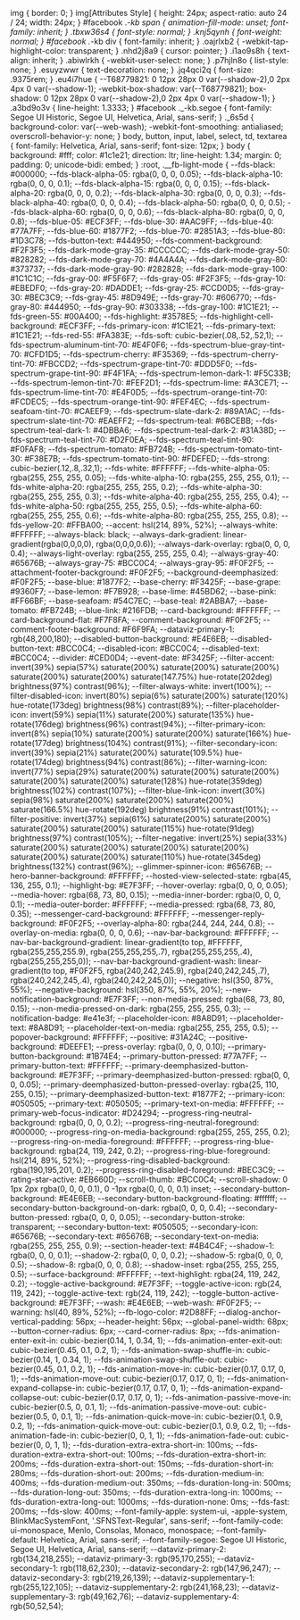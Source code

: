 img {
    border: 0;
}
img[Attributes Style] {
    height: 24px;
    aspect-ratio: auto 24 / 24;
    width: 24px;
}
#facebook ._-kb span {
    animation-fill-mode: unset;
    font-family: inherit;
}
.tbxw36s4 {
    font-style: normal;
}
.knj5qynh {
    font-weight: normal;
}
#facebook ._-kb div {
    font-family: inherit;
}
.oajrlxb2 {
    -webkit-tap-highlight-color: transparent;
}
.nhd2j8a9 {
    cursor: pointer;
}
.i1ao9s8h {
    text-align: inherit;
}
.abiwlrkh {
    -webkit-user-select: none;
}
.p7hjln8o {
    list-style: none;
}
.esuyzwwr {
    text-decoration: none;
}
.jq4qci2q {
    font-size: .9375rem;
}
.eu4i7hue {
    --T68779821: 0 12px 28px 0 var(--shadow-2),0 2px 4px 0 var(--shadow-1);
    -webkit-box-shadow: var(--T68779821);
    box-shadow: 0 12px 28px 0 var(--shadow-2),0 2px 4px 0 var(--shadow-1);
}
.a3bd9o3v {
    line-height: 1.3333;
}
#facebook ._-kb.segoe {
    font-family: Segoe UI Historic, Segoe UI, Helvetica, Arial, sans-serif;
}
._6s5d {
    background-color: var(--web-wash);
    -webkit-font-smoothing: antialiased;
    overscroll-behavior-y: none;
}
body, button, input, label, select, td, textarea {
    font-family: Helvetica, Arial, sans-serif;
    font-size: 12px;
}
body {
    background: #fff;
    color: #1c1e21;
    direction: ltr;
    line-height: 1.34;
    margin: 0;
    padding: 0;
    unicode-bidi: embed;
}
:root, .__fb-light-mode {
    --fds-black: #000000;
    --fds-black-alpha-05: rgba(0, 0, 0, 0.05);
    --fds-black-alpha-10: rgba(0, 0, 0, 0.1);
    --fds-black-alpha-15: rgba(0, 0, 0, 0.15);
    --fds-black-alpha-20: rgba(0, 0, 0, 0.2);
    --fds-black-alpha-30: rgba(0, 0, 0, 0.3);
    --fds-black-alpha-40: rgba(0, 0, 0, 0.4);
    --fds-black-alpha-50: rgba(0, 0, 0, 0.5);
    --fds-black-alpha-60: rgba(0, 0, 0, 0.6);
    --fds-black-alpha-80: rgba(0, 0, 0, 0.8);
    --fds-blue-05: #ECF3FF;
    --fds-blue-30: #AAC9FF;
    --fds-blue-40: #77A7FF;
    --fds-blue-60: #1877F2;
    --fds-blue-70: #2851A3;
    --fds-blue-80: #1D3C78;
    --fds-button-text: #444950;
    --fds-comment-background: #F2F3F5;
    --fds-dark-mode-gray-35: #CCCCCC;
    --fds-dark-mode-gray-50: #828282;
    --fds-dark-mode-gray-70: #4A4A4A;
    --fds-dark-mode-gray-80: #373737;
    --fds-dark-mode-gray-90: #282828;
    --fds-dark-mode-gray-100: #1C1C1C;
    --fds-gray-00: #F5F6F7;
    --fds-gray-05: #F2F3F5;
    --fds-gray-10: #EBEDF0;
    --fds-gray-20: #DADDE1;
    --fds-gray-25: #CCD0D5;
    --fds-gray-30: #BEC3C9;
    --fds-gray-45: #8D949E;
    --fds-gray-70: #606770;
    --fds-gray-80: #444950;
    --fds-gray-90: #303338;
    --fds-gray-100: #1C1E21;
    --fds-green-55: #00A400;
    --fds-highlight: #3578E5;
    --fds-highlight-cell-background: #ECF3FF;
    --fds-primary-icon: #1C1E21;
    --fds-primary-text: #1C1E21;
    --fds-red-55: #FA383E;
    --fds-soft: cubic-bezier(.08,.52,.52,1);
    --fds-spectrum-aluminum-tint-70: #E4F0F6;
    --fds-spectrum-blue-gray-tint-70: #CFD1D5;
    --fds-spectrum-cherry: #F35369;
    --fds-spectrum-cherry-tint-70: #FBCCD2;
    --fds-spectrum-grape-tint-70: #DDD5F0;
    --fds-spectrum-grape-tint-90: #F4F1FA;
    --fds-spectrum-lemon-dark-1: #F5C33B;
    --fds-spectrum-lemon-tint-70: #FEF2D1;
    --fds-spectrum-lime: #A3CE71;
    --fds-spectrum-lime-tint-70: #E4F0D5;
    --fds-spectrum-orange-tint-70: #FCDEC5;
    --fds-spectrum-orange-tint-90: #FEF4EC;
    --fds-spectrum-seafoam-tint-70: #CAEEF9;
    --fds-spectrum-slate-dark-2: #89A1AC;
    --fds-spectrum-slate-tint-70: #EAEFF2;
    --fds-spectrum-teal: #6BCEBB;
    --fds-spectrum-teal-dark-1: #4DBBA6;
    --fds-spectrum-teal-dark-2: #31A38D;
    --fds-spectrum-teal-tint-70: #D2F0EA;
    --fds-spectrum-teal-tint-90: #F0FAF8;
    --fds-spectrum-tomato: #FB724B;
    --fds-spectrum-tomato-tint-30: #F38E7B;
    --fds-spectrum-tomato-tint-90: #FDEFED;
    --fds-strong: cubic-bezier(.12,.8,.32,1);
    --fds-white: #FFFFFF;
    --fds-white-alpha-05: rgba(255, 255, 255, 0.05);
    --fds-white-alpha-10: rgba(255, 255, 255, 0.1);
    --fds-white-alpha-20: rgba(255, 255, 255, 0.2);
    --fds-white-alpha-30: rgba(255, 255, 255, 0.3);
    --fds-white-alpha-40: rgba(255, 255, 255, 0.4);
    --fds-white-alpha-50: rgba(255, 255, 255, 0.5);
    --fds-white-alpha-60: rgba(255, 255, 255, 0.6);
    --fds-white-alpha-80: rgba(255, 255, 255, 0.8);
    --fds-yellow-20: #FFBA00;
    --accent: hsl(214, 89%, 52%);
    --always-white: #FFFFFF;
    --always-black: black;
    --always-dark-gradient: linear-gradient(rgba(0,0,0,0), rgba(0,0,0,0.6));
    --always-dark-overlay: rgba(0, 0, 0, 0.4);
    --always-light-overlay: rgba(255, 255, 255, 0.4);
    --always-gray-40: #65676B;
    --always-gray-75: #BCC0C4;
    --always-gray-95: #F0F2F5;
    --attachment-footer-background: #F0F2F5;
    --background-deemphasized: #F0F2F5;
    --base-blue: #1877F2;
    --base-cherry: #F3425F;
    --base-grape: #9360F7;
    --base-lemon: #F7B928;
    --base-lime: #45BD62;
    --base-pink: #FF66BF;
    --base-seafoam: #54C7EC;
    --base-teal: #2ABBA7;
    --base-tomato: #FB724B;
    --blue-link: #216FDB;
    --card-background: #FFFFFF;
    --card-background-flat: #F7F8FA;
    --comment-background: #F0F2F5;
    --comment-footer-background: #F6F9FA;
    --dataviz-primary-1: rgb(48,200,180);
    --disabled-button-background: #E4E6EB;
    --disabled-button-text: #BCC0C4;
    --disabled-icon: #BCC0C4;
    --disabled-text: #BCC0C4;
    --divider: #CED0D4;
    --event-date: #F3425F;
    --filter-accent: invert(39%) sepia(57%) saturate(200%) saturate(200%) saturate(200%) saturate(200%) saturate(200%) saturate(147.75%) hue-rotate(202deg) brightness(97%) contrast(96%);
    --filter-always-white: invert(100%);
    --filter-disabled-icon: invert(80%) sepia(6%) saturate(200%) saturate(120%) hue-rotate(173deg) brightness(98%) contrast(89%);
    --filter-placeholder-icon: invert(59%) sepia(11%) saturate(200%) saturate(135%) hue-rotate(176deg) brightness(96%) contrast(94%);
    --filter-primary-icon: invert(8%) sepia(10%) saturate(200%) saturate(200%) saturate(166%) hue-rotate(177deg) brightness(104%) contrast(91%);
    --filter-secondary-icon: invert(39%) sepia(21%) saturate(200%) saturate(109.5%) hue-rotate(174deg) brightness(94%) contrast(86%);
    --filter-warning-icon: invert(77%) sepia(29%) saturate(200%) saturate(200%) saturate(200%) saturate(200%) saturate(200%) saturate(128%) hue-rotate(359deg) brightness(102%) contrast(107%);
    --filter-blue-link-icon: invert(30%) sepia(98%) saturate(200%) saturate(200%) saturate(200%) saturate(166.5%) hue-rotate(192deg) brightness(91%) contrast(101%);
    --filter-positive: invert(37%) sepia(61%) saturate(200%) saturate(200%) saturate(200%) saturate(200%) saturate(115%) hue-rotate(91deg) brightness(97%) contrast(105%);
    --filter-negative: invert(25%) sepia(33%) saturate(200%) saturate(200%) saturate(200%) saturate(200%) saturate(200%) saturate(200%) saturate(110%) hue-rotate(345deg) brightness(132%) contrast(96%);
    --glimmer-spinner-icon: #65676B;
    --hero-banner-background: #FFFFFF;
    --hosted-view-selected-state: rgba(45, 136, 255, 0.1);
    --highlight-bg: #E7F3FF;
    --hover-overlay: rgba(0, 0, 0, 0.05);
    --media-hover: rgba(68, 73, 80, 0.15);
    --media-inner-border: rgba(0, 0, 0, 0.1);
    --media-outer-border: #FFFFFF;
    --media-pressed: rgba(68, 73, 80, 0.35);
    --messenger-card-background: #FFFFFF;
    --messenger-reply-background: #F0F2F5;
    --overlay-alpha-80: rgba(244, 244, 244, 0.8);
    --overlay-on-media: rgba(0, 0, 0, 0.6);
    --nav-bar-background: #FFFFFF;
    --nav-bar-background-gradient: linear-gradient(to top, #FFFFFF, rgba(255,255,255.9), rgba(255,255,255,.7), rgba(255,255,255,.4), rgba(255,255,255,0));
    --nav-bar-background-gradient-wash: linear-gradient(to top, #F0F2F5, rgba(240,242,245.9), rgba(240,242,245,.7), rgba(240,242,245,.4), rgba(240,242,245,0));
    --negative: hsl(350, 87%, 55%);
    --negative-background: hsl(350, 87%, 55%, 20%);
    --new-notification-background: #E7F3FF;
    --non-media-pressed: rgba(68, 73, 80, 0.15);
    --non-media-pressed-on-dark: rgba(255, 255, 255, 0.3);
    --notification-badge: #e41e3f;
    --placeholder-icon: #8A8D91;
    --placeholder-text: #8A8D91;
    --placeholder-text-on-media: rgba(255, 255, 255, 0.5);
    --popover-background: #FFFFFF;
    --positive: #31A24C;
    --positive-background: #DEEFE1;
    --press-overlay: rgba(0, 0, 0, 0.10);
    --primary-button-background: #1B74E4;
    --primary-button-pressed: #77A7FF;
    --primary-button-text: #FFFFFF;
    --primary-deemphasized-button-background: #E7F3FF;
    --primary-deemphasized-button-pressed: rgba(0, 0, 0, 0.05);
    --primary-deemphasized-button-pressed-overlay: rgba(25, 110, 255, 0.15);
    --primary-deemphasized-button-text: #1877F2;
    --primary-icon: #050505;
    --primary-text: #050505;
    --primary-text-on-media: #FFFFFF;
    --primary-web-focus-indicator: #D24294;
    --progress-ring-neutral-background: rgba(0, 0, 0, 0.2);
    --progress-ring-neutral-foreground: #000000;
    --progress-ring-on-media-background: rgba(255, 255, 255, 0.2);
    --progress-ring-on-media-foreground: #FFFFFF;
    --progress-ring-blue-background: rgba(24, 119, 242, 0.2);
    --progress-ring-blue-foreground: hsl(214, 89%, 52%);
    --progress-ring-disabled-background: rgba(190,195,201, 0.2);
    --progress-ring-disabled-foreground: #BEC3C9;
    --rating-star-active: #EB660D;
    --scroll-thumb: #BCC0C4;
    --scroll-shadow: 0 1px 2px rgba(0, 0, 0, 0.1), 0 -1px rgba(0, 0, 0, 0.1) inset;
    --secondary-button-background: #E4E6EB;
    --secondary-button-background-floating: #ffffff;
    --secondary-button-background-on-dark: rgba(0, 0, 0, 0.4);
    --secondary-button-pressed: rgba(0, 0, 0, 0.05);
    --secondary-button-stroke: transparent;
    --secondary-button-text: #050505;
    --secondary-icon: #65676B;
    --secondary-text: #65676B;
    --secondary-text-on-media: rgba(255, 255, 255, 0.9);
    --section-header-text: #4B4C4F;
    --shadow-1: rgba(0, 0, 0, 0.1);
    --shadow-2: rgba(0, 0, 0, 0.2);
    --shadow-5: rgba(0, 0, 0, 0.5);
    --shadow-8: rgba(0, 0, 0, 0.8);
    --shadow-inset: rgba(255, 255, 255, 0.5);
    --surface-background: #FFFFFF;
    --text-highlight: rgba(24, 119, 242, 0.2);
    --toggle-active-background: #E7F3FF;
    --toggle-active-icon: rgb(24, 119, 242);
    --toggle-active-text: rgb(24, 119, 242);
    --toggle-button-active-background: #E7F3FF;
    --wash: #E4E6EB;
    --web-wash: #F0F2F5;
    --warning: hsl(40, 89%, 52%);
    --fb-logo-color: #2D88FF;
    --dialog-anchor-vertical-padding: 56px;
    --header-height: 56px;
    --global-panel-width: 68px;
    --button-corner-radius: 6px;
    --card-corner-radius: 8px;
    --fds-animation-enter-exit-in: cubic-bezier(0.14, 1, 0.34, 1);
    --fds-animation-enter-exit-out: cubic-bezier(0.45, 0.1, 0.2, 1);
    --fds-animation-swap-shuffle-in: cubic-bezier(0.14, 1, 0.34, 1);
    --fds-animation-swap-shuffle-out: cubic-bezier(0.45, 0.1, 0.2, 1);
    --fds-animation-move-in: cubic-bezier(0.17, 0.17, 0, 1);
    --fds-animation-move-out: cubic-bezier(0.17, 0.17, 0, 1);
    --fds-animation-expand-collapse-in: cubic-bezier(0.17, 0.17, 0, 1);
    --fds-animation-expand-collapse-out: cubic-bezier(0.17, 0.17, 0, 1);
    --fds-animation-passive-move-in: cubic-bezier(0.5, 0, 0.1, 1);
    --fds-animation-passive-move-out: cubic-bezier(0.5, 0, 0.1, 1);
    --fds-animation-quick-move-in: cubic-bezier(0.1, 0.9, 0.2, 1);
    --fds-animation-quick-move-out: cubic-bezier(0.1, 0.9, 0.2, 1);
    --fds-animation-fade-in: cubic-bezier(0, 0, 1, 1);
    --fds-animation-fade-out: cubic-bezier(0, 0, 1, 1);
    --fds-duration-extra-extra-short-in: 100ms;
    --fds-duration-extra-extra-short-out: 100ms;
    --fds-duration-extra-short-in: 200ms;
    --fds-duration-extra-short-out: 150ms;
    --fds-duration-short-in: 280ms;
    --fds-duration-short-out: 200ms;
    --fds-duration-medium-in: 400ms;
    --fds-duration-medium-out: 350ms;
    --fds-duration-long-in: 500ms;
    --fds-duration-long-out: 350ms;
    --fds-duration-extra-long-in: 1000ms;
    --fds-duration-extra-long-out: 1000ms;
    --fds-duration-none: 0ms;
    --fds-fast: 200ms;
    --fds-slow: 400ms;
    --font-family-apple: system-ui, -apple-system, BlinkMacSystemFont, '.SFNSText-Regular', sans-serif;
    --font-family-code: ui-monospace, Menlo, Consolas, Monaco, monospace;
    --font-family-default: Helvetica, Arial, sans-serif;
    --font-family-segoe: Segoe UI Historic, Segoe UI, Helvetica, Arial, sans-serif;
    --dataviz-primary-2: rgb(134,218,255);
    --dataviz-primary-3: rgb(95,170,255);
    --dataviz-secondary-1: rgb(118,62,230);
    --dataviz-secondary-2: rgb(147,96,247);
    --dataviz-secondary-3: rgb(219,26,139);
    --dataviz-supplementary-1: rgb(255,122,105);
    --dataviz-supplementary-2: rgb(241,168,23);
    --dataviz-supplementary-3: rgb(49,162,76);
    --dataviz-supplementary-4: rgb(50,52,54);
